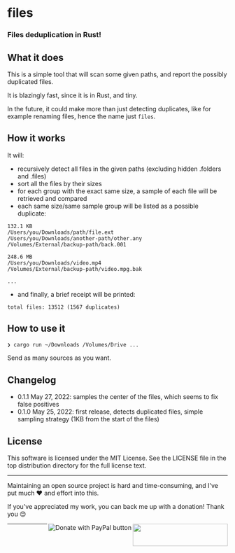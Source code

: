 # files
### Files deduplication in Rust!

## What it does

This is a simple tool that will scan some given paths, and report the possibly duplicated files.

It is blazingly fast, since it is in Rust, and tiny.

In the future, it could make more than just detecting duplicates, like for example renaming files, hence the name just `files`.

## How it works

It will:
- recursively detect all files in the given paths (excluding hidden .folders and .files)
- sort all the files by their sizes
- for each group with the exact same size, a sample of each file will be retrieved and compared
- each same size/same sample group will be listed as a possible duplicate:

```
132.1 KB
/Users/you/Downloads/path/file.ext
/Users/you/Downloads/another-path/other.any
/Volumes/External/backup-path/back.001

248.6 MB
/Users/you/Downloads/video.mp4
/Volumes/External/backup-path/video.mpg.bak

...
```

- and finally, a brief receipt will be printed:
```
total files: 13512 (1567 duplicates)
```

## How to use it

```bash
❯ cargo run ~/Downloads /Volumes/Drive ...
```

Send as many sources as you want.

## Changelog
- 0.1.1 May 27, 2022: samples the center of the files, which seems to fix false positives
- 0.1.0 May 25, 2022: first release, detects duplicated files, simple sampling strategy (1KB from the start of the files)


## License
This software is licensed under the MIT License. See the LICENSE file in the top distribution directory for the full license text.


---
Maintaining an open source project is hard and time-consuming, and I've put much ❤️ and effort into this.

If you've appreciated my work, you can back me up with a donation! Thank you 😊

[<img align="right" src="https://cdn.buymeacoffee.com/buttons/default-orange.png" width="217px" height="51x">](https://www.buymeacoffee.com/rsalmei)
[<img align="right" alt="Donate with PayPal button" src="https://www.paypalobjects.com/en_US/i/btn/btn_donate_LG.gif">](https://www.paypal.com/donate?business=6SWSHEB5ZNS5N&no_recurring=0&item_name=I%27m+the+author+of+alive-progress%2C+clearly+and+about-time.+Thank+you+for+appreciating+my+work%21&currency_code=USD)

---
